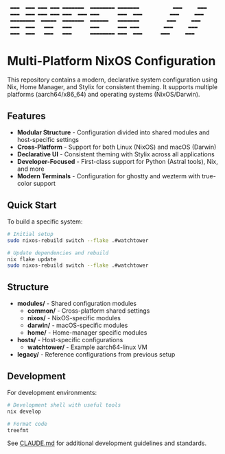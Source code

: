 ```txt
 ▬▬▬  ▬▬▬ ▬▬▬ ▬▬▬ ▬▬▬▬▬▬▬  ▬▬▬▬▬▬▬▬ ▬▬▬▬▬▬▬           ▬▬▬     ▬▬▬      ▬▬▬▬▬▬▬▬▬▬  ▬▬▬▬▬▬▬  ▬▬▬▬▬▬▬  ▬▬▬▬▬▬▬▬ ▬▬▬▬▬▬▬  ▬▬▬▬ ▬▬▬
 ▬▬▬  ▬▬▬ ▬▬▬ ▬▬▬ ▬▬▬  ▬▬▬ ▬▬▬      ▬▬▬  ▬▬▬         ▬▬▬     ▬▬▬       ▬▬▬ ▬▬▬ ▬▬▬ ▬▬▬  ▬▬▬ ▬▬▬  ▬▬▬ ▬▬▬      ▬▬▬  ▬▬▬ ▬▬▬▬▬▬▬▬
 ▬▬▬▬▬▬▬▬  ▬▬▬▬▬  ▬▬▬▬▬▬▬  ▬▬▬▬▬▬   ▬▬▬▬▬▬▬         ▬▬▬     ▬▬▬        ▬▬▬ ▬▬▬ ▬▬▬ ▬▬▬  ▬▬▬ ▬▬▬  ▬▬▬ ▬▬▬▬▬▬   ▬▬▬▬▬▬▬  ▬▬▬▬▬▬▬▬
 ▬▬▬  ▬▬▬   ▬▬▬   ▬▬▬      ▬▬▬      ▬▬▬ ▬▬▬        ▬▬▬     ▬▬▬         ▬▬▬     ▬▬▬ ▬▬▬  ▬▬▬ ▬▬▬  ▬▬▬ ▬▬▬      ▬▬▬ ▬▬▬  ▬▬▬ ▬▬▬▬
 ▬▬▬  ▬▬▬   ▬▬▬   ▬▬▬      ▬▬▬▬▬▬▬▬ ▬▬▬  ▬▬▬      ▬▬▬     ▬▬▬          ▬▬▬     ▬▬▬  ▬▬▬▬▬▬  ▬▬▬▬▬▬▬  ▬▬▬▬▬▬▬▬ ▬▬▬  ▬▬▬ ▬▬▬  ▬▬▬
```

# Multi-Platform NixOS Configuration

This repository contains a modern, declarative system configuration using Nix, Home Manager, and Stylix for consistent theming. It supports multiple platforms (aarch64/x86_64) and operating systems (NixOS/Darwin).

## Features

- **Modular Structure** - Configuration divided into shared modules and host-specific settings
- **Cross-Platform** - Support for both Linux (NixOS) and macOS (Darwin)
- **Declarative UI** - Consistent theming with Stylix across all applications
- **Developer-Focused** - First-class support for Python (Astral tools), Nix, and more
- **Modern Terminals** - Configuration for ghostty and wezterm with true-color support

## Quick Start

To build a specific system:

```bash
# Initial setup
sudo nixos-rebuild switch --flake .#watchtower

# Update dependencies and rebuild
nix flake update
sudo nixos-rebuild switch --flake .#watchtower
```

## Structure

- **modules/** - Shared configuration modules
  - **common/** - Cross-platform shared settings
  - **nixos/** - NixOS-specific modules
  - **darwin/** - macOS-specific modules
  - **home/** - Home-manager specific modules
- **hosts/** - Host-specific configurations
  - **watchtower/** - Example aarch64-linux VM
- **legacy/** - Reference configurations from previous setup

## Development

For development environments:

```bash
# Development shell with useful tools
nix develop

# Format code
treefmt
```

See [CLAUDE.md](./CLAUDE.md) for additional development guidelines and standards.